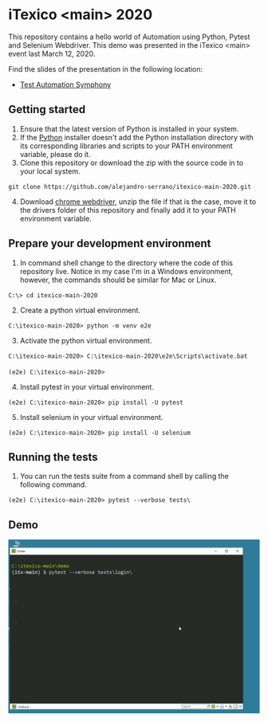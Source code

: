 # iTexico \<main\> 2020
This repository contains a hello world of Automation using Python, Pytest and Selenium Webdriver. This demo was presented in the iTexico \<main\> event last March 12, 2020.

Find the slides of the presentation in the following location:
* [Test Automation Symphony](https://slides.com/alejandro-serrano/test-automation-symphony)

## Getting started
1. Ensure that the latest version of Python is installed in your system.
2. If the [Python](https://www.python.org/downloads/) installer doesn't add the Python installation directory with its corresponding libraries and scripts to your PATH environment variable, please do it.
3. Clone this repository or download the zip with the source code in to your local system.
```
git clone https://github.com/alejandro-serrano/itexico-main-2020.git
```
4. Download [chrome webdriver](https://chromedriver.chromium.org/downloads), unzip the file if that is the case, move it to the drivers folder of this repository and finally add it to your PATH environment variable.

## Prepare your development environment

1. In command shell change to the directory where the code of this repository live. Notice in my case I'm in a Windows environment, however, the commands should be similar for Mac or Linux.
```
C:\> cd itexico-main-2020
```
2. Create a python virtual environment.
```
C:\itexico-main-2020> python -m venv e2e
```
3. Activate the python virtual environment.
```
C:\itexico-main-2020> C:\itexico-main-2020\e2e\Scripts\activate.bat

(e2e) C:\itexico-main-2020>
```
4. Install pytest in your virtual environment.
```
(e2e) C:\itexico-main-2020> pip install -U pytest
```
5. Install selenium in your virtual environment.
```
(e2e) C:\itexico-main-2020> pip install -U selenium
```

## Running the tests
1. You can run the tests suite from a command shell by calling the following command.
```
(e2e) C:\itexico-main-2020> pytest --verbose tests\
```

## Demo
![](demo.gif)
